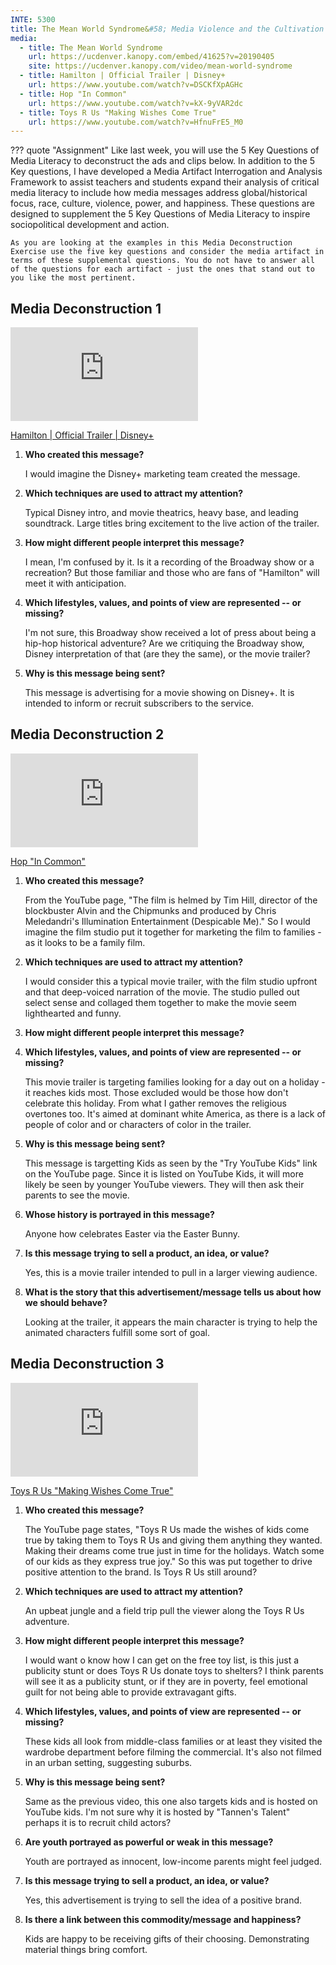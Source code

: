 ```yaml
---
INTE: 5300
title: The Mean World Syndrome&#58; Media Violence and the Cultivation of Fear
media:
  - title: The Mean World Syndrome
    url: https://ucdenver.kanopy.com/embed/41625?v=20190405
    site: https://ucdenver.kanopy.com/video/mean-world-syndrome
  - title: Hamilton | Official Trailer | Disney+
    url: https://www.youtube.com/watch?v=DSCKfXpAGHc
  - title: Hop "In Common"
    url: https://www.youtube.com/watch?v=kX-9yVAR2dc
  - title: Toys R Us "Making Wishes Come True"
    url: https://www.youtube.com/watch?v=HfnuFrE5_M0
---
```


??? quote "Assignment"
    Like last week, you will use the 5 Key Questions of Media Literacy to deconstruct the ads and clips below. In addition to the 5 Key questions, I have developed a Media Artifact Interrogation and Analysis Framework to assist teachers and students expand their analysis of critical media literacy to include how media messages address global/historical focus, race, culture, violence, power, and happiness. These questions are designed to supplement the 5 Key Questions of Media Literacy to inspire sociopolitical development and action.

    As you are looking at the examples in this Media Deconstruction Exercise use the five key questions and consider the media artifact in terms of these supplemental questions. You do not have to answer all of the questions for each artifact - just the ones that stand out to you like the most pertinent.

## Media Deconstruction 1

<div class="aspect-ratio aspect-ratio--16-9">
  <iframe class="aspect-ratio--content" src="https://www.youtube-nocookie.com/embed/DSCKfXpAGHc" title="YouTube video player" frameborder="0" allow="accelerometer; autoplay; clipboard-write; encrypted-media; gyroscope; picture-in-picture" allowfullscreen></iframe>
</div>

[Hamilton | Official Trailer | Disney+](https://www.youtube.com/watch?v=DSCKfXpAGHc)

1. **Who created this message?**

    I would imagine the Disney+ marketing team created the message.

2. **Which techniques are used to attract my attention?**

    Typical Disney intro, and movie theatrics, heavy base, and leading soundtrack. Large titles bring excitement to the live action of the trailer.

3. **How might different people interpret this message?**

    I mean, I'm confused by it. Is it a recording of the Broadway show or a recreation? But those familiar and those who are fans of "Hamilton" will meet it with anticipation.

4. **Which lifestyles, values, and points of view are represented -- or missing?**

    I'm not sure, this Broadway show received a lot of press about being a hip-hop historical adventure? Are we critiquing the Broadway show, Disney interpretation of that (are they the same), or the movie trailer?

5. **Why is this message being sent?**

    This message is advertising for a movie showing on Disney+. It is intended to inform or recruit subscribers to the service.

## Media Deconstruction 2

<div class="aspect-ratio aspect-ratio--16-9">
  <iframe class="aspect-ratio--content" src="https://www.youtube-nocookie.com/embed/kX-9yVAR2dc" title="YouTube video player" frameborder="0" allow="accelerometer; autoplay; clipboard-write; encrypted-media; gyroscope; picture-in-picture" allowfullscreen></iframe>
</div>

[Hop "In Common"](https://www.youtube.com/watch?v=kX-9yVAR2dc)

1. **Who created this message?**

    From the YouTube page, "The film is helmed by Tim Hill, director of the blockbuster Alvin and the Chipmunks and produced by Chris Meledandri's Illumination Entertainment (Despicable Me)." So I would imagine the film studio put it together for marketing the film to families - as it looks to be a family film.

2. **Which techniques are used to attract my attention?**

    I would consider this a typical movie trailer, with the film studio upfront and that deep-voiced narration of the movie. The studio pulled out select sense and collaged them together to make the movie seem lighthearted and funny.

3. **How might different people interpret this message?**

4. **Which lifestyles, values, and points of view are represented -- or missing?**

    This movie trailer is targeting families looking for a day out on a holiday - it reaches kids most. Those excluded would be those how don't celebrate this holiday. From what I gather removes the religious overtones too. It's aimed at dominant white America, as there is a lack of people of color and or characters of color in the trailer.

5. **Why is this message being sent?**

    This message is targetting Kids as seen by the "Try YouTube Kids" link on the YouTube page. Since it is listed on YouTube Kids, it will more likely be seen by younger YouTube viewers. They will then ask their parents to see the movie.

6. **Whose history is portrayed in this message?**

    Anyone how celebrates Easter via the Easter Bunny.

7. **Is this message trying to sell a product, an idea, or value?**

    Yes, this is a movie trailer intended to pull in a larger viewing audience.

8. **What is the story that this advertisement/message tells us about how we should behave?**

    Looking at the trailer, it appears the main character is trying to help the animated characters fulfill some sort of goal.


## Media Deconstruction 3

<div class="aspect-ratio aspect-ratio--16-9">
  <iframe class="aspect-ratio--content" src="https://www.youtube-nocookie.com/embed/HfnuFrE5_M0" title="YouTube video player" frameborder="0" allow="accelerometer; autoplay; clipboard-write; encrypted-media; gyroscope; picture-in-picture" allowfullscreen></iframe>
</div>

[Toys R Us "Making Wishes Come True"](https://www.youtube.com/watch?v=HfnuFrE5_M0)

1. **Who created this message?**

    The YouTube page states, "Toys R Us made the wishes of kids come true by taking them to Toys R Us and giving them anything they wanted. Making their dreams come true just in time for the holidays. Watch some of our kids as they express true joy." So this was put together to drive positive attention to the brand. Is Toys R Us still around?

2. **Which techniques are used to attract my attention?**

    An upbeat jungle and a field trip pull the viewer along the Toys R Us adventure.

3. **How might different people interpret this message?**

    I would want o know how I can get on the free toy list, is this just a publicity stunt or does Toys R Us donate toys to shelters? I think parents will see it as a publicity stunt, or if they are in poverty, feel emotional guilt for not being able to provide extravagant gifts.

4. **Which lifestyles, values, and points of view are represented -- or missing?**

    These kids all look from middle-class families or at least they visited the wardrobe department before filming the commercial. It's also not filmed in an urban setting, suggesting suburbs.

5. **Why is this message being sent?**

    Same as the previous video, this one also targets kids and is hosted on YouTube kids. I'm not sure why it is hosted by "Tannen's Talent" perhaps it is to recruit child actors?

6. **Are youth portrayed as powerful or weak in this message?**

    Youth are portrayed as innocent, low-income parents might feel judged.

7. **Is this message trying to sell a product, an idea, or value?**

    Yes, this advertisement is trying to sell the idea of a positive brand.

8. **Is there a link between this commodity/message and happiness?**

    Kids are happy to be receiving gifts of their choosing. Demonstrating material things bring comfort.
